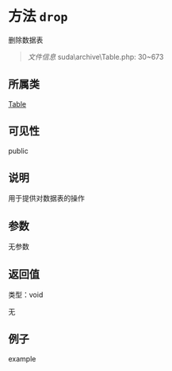 # 方法 `drop`

删除数据表

> *文件信息* suda\archive\Table.php: 30~673

## 所属类 

[Table](../Table.md)

## 可见性

 public 

## 说明

用于提供对数据表的操作



## 参数


无参数


## 返回值

类型：void

无



## 例子

example